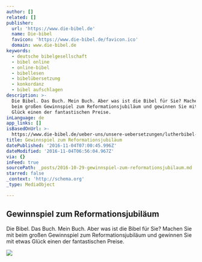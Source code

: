 ```yaml
---
author: []
related: []
publisher:
  url: 'https://www.die-bibel.de'
  name: Die-bibel
  favicon: 'https://www.die-bibel.de/favicon.ico'
  domain: www.die-bibel.de
keywords:
  - deutsche bibelgesellschaft
  - bibel online
  - online-bibel
  - bibellesen
  - bibelübersetzung
  - konkordanz
  - bibel aufschlagen
description: >-
  Die Bibel. Das Buch. Mein Buch. Aber was ist die Bibel für Sie? Machen Sie mit
  beim großen Gewinnspiel zum Reformationsjubiläum und gewinnen Sie mit etwas
  Glück einen der fantastischen Preise.
inLanguage: de
app_links: []
isBasedOnUrl: >-
  https://www.die-bibel.de/ueber-uns/unsere-uebersetzungen/lutherbibel-2017/gewinnspiel-zum-reformationsjubilaeum/
title: Gewinnspiel zum Reformationsjubiläum
datePublished: '2016-11-04T07:00:45.996Z'
dateModified: '2016-11-04T06:56:04.967Z'
via: {}
inFeed: true
sourcePath: _posts/2016-10-29-gewinnspiel-zum-reformationsjubilaum.md
starred: false
_context: 'http://schema.org'
_type: MediaObject

---
```

<article style=""><h1>Gewinnspiel zum Reformationsjubiläum</h1><p>Die Bibel. Das Buch. Mein Buch. Aber was ist die Bibel für Sie? Machen Sie mit beim großen Gewinnspiel zum Reformationsjubiläum und gewinnen Sie mit etwas Glück einen der fantastischen Preise.</p><img src="https://www.die-bibel.de/fileadmin/_processed_/2/7/csm_DBG-0618-16_Gewinnspiel_Cloud_900x460px_d077e6ff09.jpg" /></article>